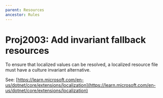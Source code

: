 ```yaml
---
parent: Resources
ancestor: Rules
---
```


# Proj2003: Add invariant fallback resources
To ensure that localized values can be resolved, a localized resource file
must have a culture invariant alternative.

See: [https://learn.microsoft.com/en-us/dotnet/core/extensions/localization](https://learn.microsoft.com/en-us/dotnet/core/extensions/localization)
